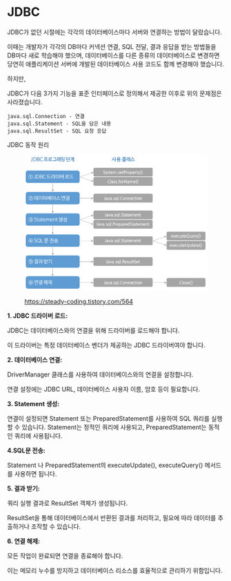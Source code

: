 # JDBC

JDBC가 없던 시절에는 각각의 데이터베이스마다 서버와 연결하는 방법이 달랐습니다.

이때는 개발자가 각각의 DB마다 커넥션 연결, SQL 전달, 결과 응답을 받는 방법들을 DB마다 새로 학습해야 했으며, 데이터베이스를 다른 종류의 데이터베이스로 변경하면 당연히 애플리케이션 서버에 개발된 데이터베이스 사용 코드도 함께 변경해야 했습니다.



하지만,

&#x20;JDBC가 다음 3가지 기능을 표준 인터페이스로 정의해서 제공한 이후로 위의 문제점은 사라졌습니다.

```
java.sql.Connection - 연결
java.sql.Statement - SQL을 담은 내용
java.sql.ResultSet - SQL 요청 응답
```

JDBC 동작 원리

<figure><img src="../../.gitbook/assets/image (19).png" alt=""><figcaption><p><a href="https://steady-coding.tistory.com/564">https://steady-coding.tistory.com/564</a></p></figcaption></figure>



**1. JDBC 드라이버 로드:**

JDBC는 데이터베이스와의 연결을 위해 드라이버를 로드해야 합니다.&#x20;

이 드라이버는 특정 데이터베이스 벤더가 제공하는 JDBC 드라이버여야 합니다.

**2. 데이터베이스 연결:**&#x20;

DriverManager 클래스를 사용하여 데이터베이스와의 연결을 설정합니다.&#x20;

연결 설정에는 JDBC URL, 데이터베이스 사용자 이름, 암호 등이 필요합니다.

**3. Statement 생성:**&#x20;

연결이 설정되면 Statement 또는 PreparedStatement를 사용하여 SQL 쿼리를 실행할 수 있습니다. Statement는 정적인 쿼리에 사용되고, PreparedStatement는 동적인 쿼리에 사용됩니다.

**4.SQL문 전송:**

Statement 나 PreparedStatement의 executeUpdate(), executeQuery() 메서드를 사용하면 됩니다.

**5. 결과 받기:**&#x20;

쿼리 실행 결과로 ResultSet 객체가 생성됩니다.&#x20;

ResultSet을 통해 데이터베이스에서 반환된 결과를 처리하고, 필요에 따라 데이터를 추출하거나 조작할 수 있습니다.

**6. 연결 해제:**&#x20;

모든 작업이 완료되면 연결을 종료해야 합니다.&#x20;

이는 메모리 누수를 방지하고 데이터베이스 리소스를 효율적으로 관리하기 위함입니다.
